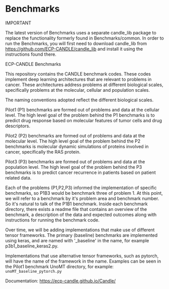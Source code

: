 # Benchmarks

IMPORTANT

The latest version of Benchmarks uses a separate candle_lib package to replace the functionality formerly found in Benchmarks/common. In order to run the Benchmarks, you will first need to download candle_lib from https://github.com/ECP-CANDLE/candle_lib and install it using the instructions found there. 

ECP-CANDLE Benchmarks

This repository contains the CANDLE benchmark codes. These codes implement deep learning architectures that are relevant to problems in cancer. These architectures address problems at different biological scales, specifically problems at the molecular, cellular and population scales.

The naming conventions adopted reflect the different biological scales.

Pilot1 (P1) benchmarks are formed out of problems and data at the cellular level. The high level goal of the problem behind the P1 benchmarks is to predict drug response based on molecular features of tumor cells and drug descriptors.

Pilot2 (P2) benchmarks are formed out of problems and data at the molecular level. The high level goal of the problem behind the P2 benchmarks is molecular dynamic simulations of proteins involved in cancer, specifically the RAS protein.

Pilot3 (P3) benchmarks are formed out of problems and data at the population level. The high level goal of the problem behind the P3 benchmarks is to predict cancer recurrence in patients based on patient related data.

Each of the problems (P1,P2,P3) informed the implementation of specific benchmarks, so P1B3 would be benchmark three of problem 1.
At this point, we will refer to a benchmark by it's problem area and benchmark number. So it's natural to talk of the P1B1 benchmark. Inside each benchmark directory, there exists a readme file that contains an overview of the benchmark, a description of the data and expected outcomes along with instructions for running the benchmark code.

Over time, we will be adding implementations that make use of different tensor frameworks. The primary (baseline) benchmarks are implemented using keras, and are named with '\_baseline' in the name, for example p3b1_baseline_keras2.py.

Implementations that use alternative tensor frameworks, such as pytorch, will have the name of the framework in the name. Examples can be seen in the Pilot1 benchmark UnoMT directory, for example: `unoMT_baseline_pytorch.py`

Documentation: https://ecp-candle.github.io/Candle/

